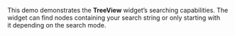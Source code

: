 This demo demonstrates the **TreeView** widget&rsquo;s searching capabilities. The widget can find nodes containing your search string or&nbsp;only starting with it&nbsp;depending on&nbsp;the search mode.